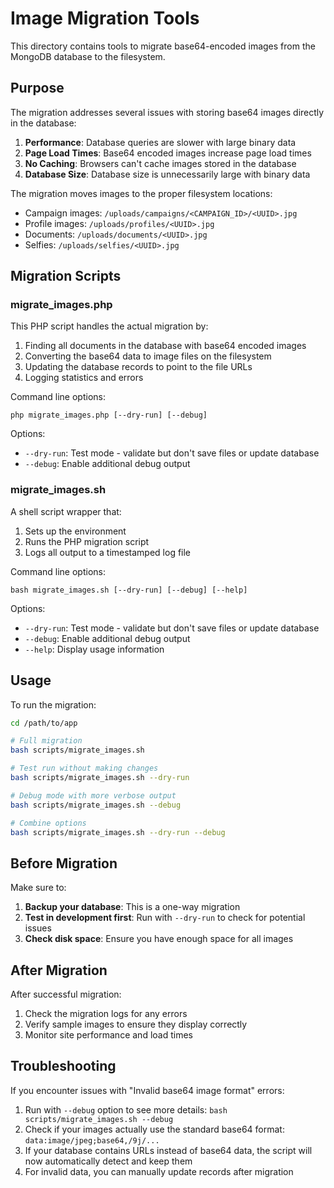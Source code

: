 # Image Migration Tools

This directory contains tools to migrate base64-encoded images from the MongoDB database to the filesystem.

## Purpose

The migration addresses several issues with storing base64 images directly in the database:

1. **Performance**: Database queries are slower with large binary data
2. **Page Load Times**: Base64 encoded images increase page load times
3. **No Caching**: Browsers can't cache images stored in the database
4. **Database Size**: Database size is unnecessarily large with binary data

The migration moves images to the proper filesystem locations:
- Campaign images: `/uploads/campaigns/<CAMPAIGN_ID>/<UUID>.jpg`
- Profile images: `/uploads/profiles/<UUID>.jpg`
- Documents: `/uploads/documents/<UUID>.jpg`
- Selfies: `/uploads/selfies/<UUID>.jpg`

## Migration Scripts

### migrate_images.php

This PHP script handles the actual migration by:

1. Finding all documents in the database with base64 encoded images
2. Converting the base64 data to image files on the filesystem
3. Updating the database records to point to the file URLs
4. Logging statistics and errors

Command line options:
```
php migrate_images.php [--dry-run] [--debug]
```

Options:
- `--dry-run`: Test mode - validate but don't save files or update database
- `--debug`: Enable additional debug output

### migrate_images.sh

A shell script wrapper that:

1. Sets up the environment
2. Runs the PHP migration script
3. Logs all output to a timestamped log file

Command line options:
```
bash migrate_images.sh [--dry-run] [--debug] [--help]
```

Options:
- `--dry-run`: Test mode - validate but don't save files or update database
- `--debug`: Enable additional debug output
- `--help`: Display usage information

## Usage

To run the migration:

```bash
cd /path/to/app

# Full migration
bash scripts/migrate_images.sh

# Test run without making changes
bash scripts/migrate_images.sh --dry-run

# Debug mode with more verbose output
bash scripts/migrate_images.sh --debug

# Combine options
bash scripts/migrate_images.sh --dry-run --debug
```

## Before Migration

Make sure to:

1. **Backup your database**: This is a one-way migration
2. **Test in development first**: Run with `--dry-run` to check for potential issues
3. **Check disk space**: Ensure you have enough space for all images

## After Migration

After successful migration:

1. Check the migration logs for any errors
2. Verify sample images to ensure they display correctly
3. Monitor site performance and load times

## Troubleshooting

If you encounter issues with "Invalid base64 image format" errors:

1. Run with `--debug` option to see more details: `bash scripts/migrate_images.sh --debug`
2. Check if your images actually use the standard base64 format: `data:image/jpeg;base64,/9j/...`
3. If your database contains URLs instead of base64 data, the script will now automatically detect and keep them
4. For invalid data, you can manually update records after migration 